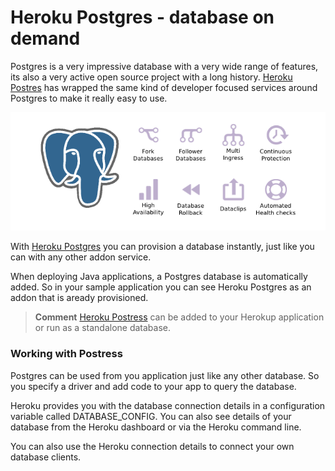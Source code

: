 # Heroku Postgres - database on demand 
  
  Postgres is a very impressive database with a very wide range of features, its also a very active open source project with a long history.  [Heroku Postres](https://www.heroku.com/postgres) has wrapped the same kind of developer focused services around Postgres to make it really easy to use.

![Heroku Postgres features](../images/heroku-postgres-features-concept.png)
  
  With [Heroku Postgres](https://www.heroku.com/postgres) you can provision a database instantly, just like you can with any other addon service.

  When deploying Java applications, a Postgres database is automatically added.  So in your sample application you can see Heroku Postgres as an addon that is aready provisioned.

> **Comment** [Heroku Postress](http://postgres.heroku.com/) can be added to your Herokup application or run as a standalone database.
  

### Working with Postress

  Postgres can be used from you application just like any other database.  So you specify a driver and add code to your app to query the database.
  
  Heroku provides you with the database connection details in a configuration variable called DATABASE_CONFIG.  You can also see details of your database from the Heroku dashboard or via the Heroku command line.
  
  You can also use the Heroku connection details to connect your own database clients.

